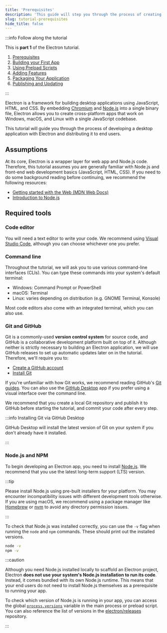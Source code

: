 ```yaml
---
title: 'Prerequisites'
description: 'This guide will step you through the process of creating a barebones Hello World app in Electron, similar to electron/electron-quick-start.'
slug: tutorial-prerequisites
hide_title: false
---
```


:::info Follow along the tutorial

This is **part 1** of the Electron tutorial.

1. [Prerequisites][prerequisites]
1. [Building your First App][building your first app]
1. [Using Preload Scripts][main-renderer]
1. [Adding Features][features]
1. [Packaging Your Application][packaging]
1. [Publishing and Updating][updates]

:::

Electron is a framework for building desktop applications using JavaScript,
HTML, and CSS. By embedding [Chromium][chromium] and [Node.js][node] into a
single binary file, Electron allows you to create cross-platform apps that
work on Windows, macOS, and Linux with a single JavaScript codebase.

This tutorial will guide you through the process of developing a desktop
application with Electron and distributing it to end users.

## Assumptions

At its core, Electron is a wrapper layer for web app and Node.js code.
Therefore, this tutorial assumes you are generally familiar with Node.js and
front-end web development basics (JavaScript, HTML, CSS). If you need to do
some background reading before continuing, we recommend the following resources:

- [Getting started with the Web (MDN Web Docs)][mdn-guide]
- [Introduction to Node.js][node-guide]

## Required tools

### Code editor

You will need a text editor to write your code. We recommend using [Visual Studio Code],
although you can choose whichever one you prefer.

### Command line

Throughout the tutorial, we will ask you to use various command-line interfaces (CLIs). You can
type these commands into your system's default terminal:

- Windows: Command Prompt or PowerShell
- macOS: Terminal
- Linux: varies depending on distribution (e.g. GNOME Terminal, Konsole)

Most code editors also come with an integrated terminal, which you can also use.

### Git and GitHub

Git is a commonly-used **version control system** for source code, and GitHub is a collaborative
development platform built on top of it. Although neither is strictly necessary to building
an Electron application, we will use GitHub releases to set up automatic updates later
on in the tutorial. Therefore, we'll require you to:

- [Create a GitHub account](https://github.com/join)
- [Install Git](https://github.com/git-guides/install-git)

If you're unfamiliar with how Git works, we recommend reading GitHub's [Git guides]. You can also
use the [GitHub Desktop] app if you prefer using a visual interface over the command line.

We recommend that you create a local Git repository and publish it to GitHub before starting
the tutorial, and commit your code after every step.

:::info Installing Git via GitHub Desktop

GitHub Desktop will install the latest version of Git on your system if you don't already have
it installed.

:::

### Node.js and NPM

To begin developing an Electron app, you need to install [Node.js][node-download].
We recommend that you use the latest long-term support (LTS) version.

:::tip

Please install Node.js using pre-built installers for your platform.
You may encounter incompatibility issues with different development tools otherwise.
If you are using macOS, we recommend using a package manager like [Homebrew] or
[nvm] to avoid any directory permission issues.

:::

To check that Node.js was installed correctly, you can use the `-v` flag when
running the `node` and `npm` commands. These should print out the installed
versions.

```sh
node -v
npm -v
```

:::caution

Although you need Node.js installed locally to scaffold an Electron project,
Electron **does not use your system's Node.js installation to run its code**. Instead, it
comes bundled with its own Node.js runtime. This means that your end users do not
need to install Node.js themselves as a prerequisite to running your app.

To check which version of Node.js is running in your app, you can access the global
[`process.versions`] variable in the main process or preload script. You can also reference
the list of versions in the [electron/releases] repository.

:::

<!-- Links -->

[chromium]: https://www.chromium.org/
[electron/releases]: https://github.com/electron/releases/blob/master/readme.md#releases
[homebrew]: https://brew.sh/
[mdn-guide]: https://developer.mozilla.org/en-US/docs/Learn/
[node]: https://nodejs.org/
[node-guide]: https://nodejs.dev/learn
[node-download]: https://nodejs.org/en/download/
[nvm]: https://github.com/nvm-sh/nvm
[process-model]: ./process-model.md
[`process.versions`]: https://nodejs.org/api/process.html#processversions
[github]: https://github.com/
[git guides]: https://github.com/git-guides/
[github desktop]: https://desktop.github.com/
[visual studio code]: https://code.visualstudio.com/

<!-- Tutorial links -->

[prerequisites]: tutorial-1-prerequisites.md
[building your first app]: tutorial-2-scaffolding.md
[main-renderer]: tutorial-3-main-renderer.md
[features]: tutorial-4-adding-features.md
[packaging]: tutorial-5-packaging.md
[updates]: tutorial-6-publishing-updating.md
